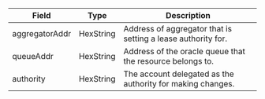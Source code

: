| Field          | Type      | Description                                                  |
| -------------- | --------- | ------------------------------------------------------------ |
| aggregatorAddr | HexString | Address of aggregator that is setting a lease authority for. |
| queueAddr      | HexString | Address of the oracle queue that the resource belongs to.    |
| authority      | HexString | The account delegated as the authority for making changes.   |
